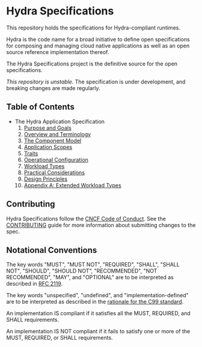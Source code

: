# Hydra Specifications

This repository holds the specifications for Hydra-compliant runtimes.

Hydra is the code name for a broad initiative to define open
specifications for composing and managing cloud native applications as well as an
open source reference implementation thereof.

The Hydra Specifications project is the definitive source for the
open specifications.

*This repository is unstable.* The specification is under development, and breaking changes are made regularly.

## Table of Contents

* The Hydra Application Specification
  1. [Purpose and Goals](1.purpose_and_goals.md)
  2. [Overview and Terminology](2.overview_and_terminology.md)
  3. [The Component Model](3.component_model.md)
  4. [Application Scopes](4.application_scopes.md)
  5. [Traits](5.traits.md)
  6. [Operational Configuration](6.operational_configuration.md)
  7. [Workload Types](7.workload_types.md)
  8. [Practical Considerations](8.practical_considerations.md)
  9. [Design Principles](9.design_principles.md)
  10. [Appendix A: Extended Workload Types](10.appendix-extended-workload-types.md)

## Contributing

Hydra Specifications follow the [CNCF Code of Conduct][cncf-coc]. See the [CONTRIBUTING](contributing.md) guide for more information about submitting changes to the spec.

## Notational Conventions

The key words "MUST", "MUST NOT", "REQUIRED", "SHALL", "SHALL NOT", "SHOULD",
"SHOULD NOT", "RECOMMENDED", "NOT RECOMMENDED", "MAY", and "OPTIONAL" are to be
interpreted as described in [RFC 2119][rfc2119].

The key words "unspecified", "undefined", and "implementation-defined" are to be
interpreted as described in the [rationale for the C99
standard][c99-unspecified].

An implementation IS compliant if it satisfies all the MUST, REQUIRED, and SHALL
requirements.

An implementation IS NOT compliant if it fails to satisfy one or more of the
MUST, REQUIRED, or SHALL requirements.

[cncf-coc]: https://github.com/cncf/foundation/blob/master/code-of-conduct.md
[rfc2119]: http://tools.ietf.org/html/rfc2119
[c99-unspecified]: http://www.open-std.org/jtc1/sc22/wg14/www/C99RationaleV5.10.pdf#page=18
